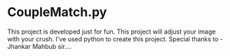 # CoupleMatch.py
This project is developed just for fun. This project will adjust your image with your crush. I've used python to create this project. Special thanks to - Jhankar Mahbub sir....
